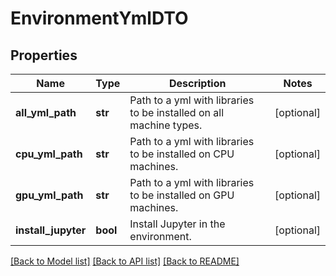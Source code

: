 # EnvironmentYmlDTO

## Properties
Name | Type | Description | Notes
------------ | ------------- | ------------- | -------------
**all_yml_path** | **str** | Path to a yml with libraries to be installed on all machine types. | [optional] 
**cpu_yml_path** | **str** | Path to a yml with libraries to be installed on CPU machines. | [optional] 
**gpu_yml_path** | **str** | Path to a yml with libraries to be installed on GPU machines. | [optional] 
**install_jupyter** | **bool** | Install Jupyter in the environment. | [optional] 

[[Back to Model list]](../README.md#documentation-for-models) [[Back to API list]](../README.md#documentation-for-api-endpoints) [[Back to README]](../README.md)


